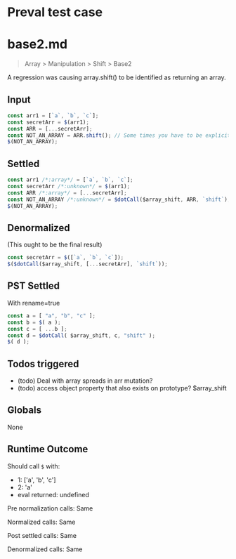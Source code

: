 # Preval test case

# base2.md

> Array > Manipulation > Shift > Base2

A regression was causing array.shift() to be identified as returning an array.

## Input

`````js filename=intro
const arr1 = [`a`, `b`, `c`];
const secretArr = $(arr1);
const ARR = [...secretArr];
const NOT_AN_ARRAY = ARR.shift(); // Some times you have to be explicit ;)
$(NOT_AN_ARRAY);

`````


## Settled


`````js filename=intro
const arr1 /*:array*/ = [`a`, `b`, `c`];
const secretArr /*:unknown*/ = $(arr1);
const ARR /*:array*/ = [...secretArr];
const NOT_AN_ARRAY /*:unknown*/ = $dotCall($array_shift, ARR, `shift`);
$(NOT_AN_ARRAY);
`````


## Denormalized
(This ought to be the final result)

`````js filename=intro
const secretArr = $([`a`, `b`, `c`]);
$($dotCall($array_shift, [...secretArr], `shift`));
`````


## PST Settled
With rename=true

`````js filename=intro
const a = [ "a", "b", "c" ];
const b = $( a );
const c = [ ...b ];
const d = $dotCall( $array_shift, c, "shift" );
$( d );
`````


## Todos triggered


- (todo) Deal with array spreads in arr mutation?
- (todo) access object property that also exists on prototype? $array_shift


## Globals


None


## Runtime Outcome


Should call `$` with:
 - 1: ['a', 'b', 'c']
 - 2: 'a'
 - eval returned: undefined

Pre normalization calls: Same

Normalized calls: Same

Post settled calls: Same

Denormalized calls: Same
